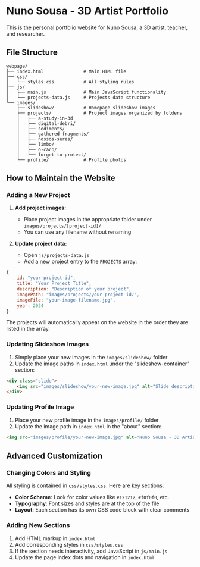 # Nuno Sousa - 3D Artist Portfolio

This is the personal portfolio website for Nuno Sousa, a 3D artist, teacher, and researcher.

## File Structure

```
webpage/
├── index.html               # Main HTML file
├── css/
│   └── styles.css           # All styling rules
├── js/
│   ├── main.js              # Main JavaScript functionality
│   └── projects-data.js     # Projects data structure
└── images/
    ├── slideshow/           # Homepage slideshow images
    ├── projects/            # Project images organized by folders
    │   ├── a-study-in-3d
    │   ├── digital-debri/
    │   ├── sediments/
    │   ├── gathered-fragments/
    │   ├── nossos-seres/
    │   ├── limbo/
    │   ├── o-caco/
    │   └── forget-to-protect/
    └── profile/             # Profile photos
```

## How to Maintain the Website

### Adding a New Project

1. **Add project images:**
   - Place project images in the appropriate folder under `images/projects/[project-id]/`
   - You can use any filename without renaming

2. **Update project data:**
   - Open `js/projects-data.js`
   - Add a new project entry to the `PROJECTS` array:

```javascript
{
    id: "your-project-id",
    title: "Your Project Title",
    description: "Description of your project",
    imagePath: "images/projects/your-project-id/",
    imageFile: "your-image-filename.jpg",
    year: 2024
}
```

The projects will automatically appear on the website in the order they are listed in the array.

### Updating Slideshow Images

1. Simply place your new images in the `images/slideshow/` folder
2. Update the image paths in `index.html` under the "slideshow-container" section:

```html
<div class="slide">
    <img src="images/slideshow/your-new-image.jpg" alt="Slide description">
</div>
```

### Updating Profile Image

1. Place your new profile image in the `images/profile/` folder
2. Update the image path in `index.html` in the "about" section:

```html
<img src="images/profile/your-new-image.jpg" alt="Nuno Sousa - 3D Artist" class="about-image">
```

## Advanced Customization

### Changing Colors and Styling

All styling is contained in `css/styles.css`. Here are key sections:

- **Color Scheme**: Look for color values like `#121212`, `#f0f0f0`, etc.
- **Typography**: Font sizes and styles are at the top of the file
- **Layout**: Each section has its own CSS code block with clear comments

### Adding New Sections

1. Add HTML markup in `index.html`
2. Add corresponding styles in `css/styles.css`
3. If the section needs interactivity, add JavaScript in `js/main.js`
4. Update the page index dots and navigation in `index.html` 